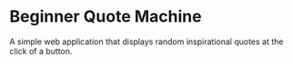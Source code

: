 # Beginner Quote Machine

A simple web application that displays random inspirational quotes at the click of a button.